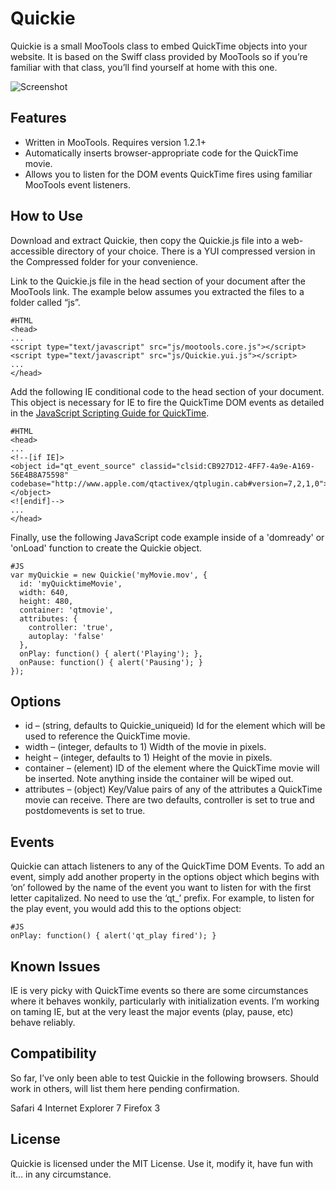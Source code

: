 Quickie
=======

Quickie is a small MooTools class to embed QuickTime objects into your website. It is based on the Swiff class provided by MooTools so if you’re familiar with that class, you’ll find yourself at home with this one.

![Screenshot](http://pradador.com/images/mootools/quickie.screenshot.jpg)

Features
--------

* Written in MooTools. Requires version 1.2.1+
* Automatically inserts browser-appropriate code for the QuickTime movie.
* Allows you to listen for the DOM events QuickTime fires using familiar MooTools event listeners.

How to Use
----------

Download and extract Quickie, then copy the Quickie.js file into a web-accessible directory of your choice. There is a YUI compressed version in the Compressed folder for your convenience.

Link to the Quickie.js file in the head section of your document after the MooTools link. The example below assumes you extracted the files to a folder called “js”.

	#HTML
	<head> 
	...
	<script type="text/javascript" src="js/mootools.core.js"></script> 
	<script type="text/javascript" src="js/Quickie.yui.js"></script> 
	...
	</head>

Add the following IE conditional code to the head section of your document. This object is necessary for IE to fire the QuickTime DOM events as detailed in the [JavaScript Scripting Guide for QuickTime](http://developer.apple.com/mac/library/documentation/QuickTime/Conceptual/QTScripting_JavaScript/aQTScripting_Javascro_AIntro/Introduction%20to%20JavaScript%20QT.html).

	#HTML
	<head> 
	...
	<!--[if IE]>
	<object id="qt_event_source" classid="clsid:CB927D12-4FF7-4a9e-A169-56E4B8A75598" codebase="http://www.apple.com/qtactivex/qtplugin.cab#version=7,2,1,0"></object>
	<![endif]--> 
	...
	</head>

Finally, use the following JavaScript code example inside of a 'domready' or 'onLoad' function to create the Quickie object.

	#JS
	var myQuickie = new Quickie('myMovie.mov', { 
	  id: 'myQuicktimeMovie', 
	  width: 640, 
	  height: 480, 
	  container: 'qtmovie', 
	  attributes: { 
	    controller: 'true', 
	    autoplay: 'false' 
	  }, 
	  onPlay: function() { alert('Playing'); }, 
	  onPause: function() { alert('Pausing'); } 
	});

Options
-------

* id – (string, defaults to Quickie_uniqueid) Id for the element which will be used to reference the QuickTime movie.
* width – (integer, defaults to 1) Width of the movie in pixels.
* height – (integer, defaults to 1) Height of the movie in pixels.
* container – (element) ID of the element where the QuickTime movie will be inserted. Note anything inside the container will be wiped out.
* attributes – (object) Key/Value pairs of any of the attributes a QuickTime movie can receive. There are two defaults, controller is set to true and postdomevents is set to true.

Events
------

Quickie can attach listeners to any of the QuickTime DOM Events. To add an event, simply add another property in the options object which begins with ‘on’ followed by the name of the event you want to listen for with the first letter capitalized. No need to use the ‘qt_’ prefix. For example, to listen for the play event, you would add this to the options object:
	
	#JS
	onPlay: function() { alert('qt_play fired'); }

Known Issues
------------

IE is very picky with QuickTime events so there are some circumstances where it behaves wonkily, particularly with initialization events. I’m working on taming IE, but at the very least the major events (play, pause, etc) behave reliably.

Compatibility
-------------

So far, I’ve only been able to test Quickie in the following browsers. Should work in others, will list them here pending confirmation.

Safari 4
Internet Explorer 7
Firefox 3

License
-------

Quickie is licensed under the MIT License. Use it, modify it, have fun with it… in any circumstance.